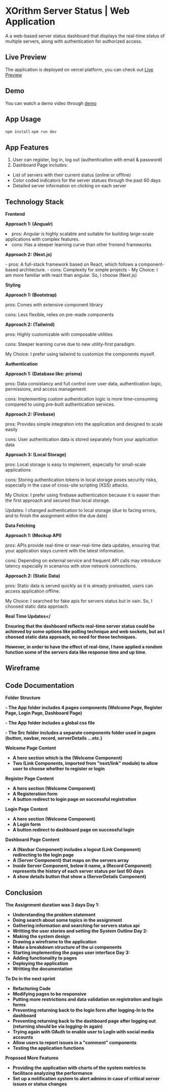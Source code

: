 # XOrithm Server Status | Web Application

A a web-based server status dashboard that displays the real-time status of multiple servers, along with authentication for authorized access.

## Live Preview
The application is deployed on vercel platform, you can check out  [Live Preview](https://server-status-five.vercel.app)

## Demo
You can watch a demo video through [demo]()

## App Usage
`npm install`
`npm run dev`

## App Features

1. User can register, log in, log out (authentication with email & password)
2. Dashboard Page includes:
  - List of servers with their current status (online or offline)
  - Color coded indicators for the server statues through the past 60 days
  - Detailed server information on clicking on each server

## Technology Stack 
<Strong>Frontend</Strong>
<p><strong>Approach 1: (Angualr)</strong></p>
<li>pros: Angular is highly scalable and suitable for building large-scale applications with complex features.</li>
<li>cons: Has a steeper learning curve than other fronend frameworks</li>
<p><strong>Approach 2: (Next.js)</strong></p>
- pros: A full-stack framework based on React, which follows a component-based architecture.
- cons: Complexity for simple projects
- My Choice: I am more familiar with react than angular. So, I choose (Next.js)

<Strong>Styling</Strong>
<p><strong>Approach 1: (Bootstrap)</strong>
<p>pros: Comes with extensive component library
<p>cons: Less flexible, relies on pre-made components
<p><strong>Approach 2: (Tailwind)</strong>
<p>pros: Highly customizable with composable utilities
<p>cons: Steeper learning curve due to new utility-first paradigm.
<p>My Choice: I prefer using tailwind to customize the components myself.

<Strong>Authentication</Strong>
<p><strong>Approach 1: (Database like: prisma)</strong>
<p>pros: Data consistancy and full control over user data, authentication logic, permissions, and access management.
<p>cons: Implementing custom authentication logic is more time-consuming compared to using pre-built authentication services.
<p><strong>Approach 2: (Firebase)</strong>
<p>pros: Provides simple integration into the application and designed to scale easily 
<p>cons: User authentication data is stored separately from your application data
<p><strong>Approach 3: (Local Storage)</strong>
<p>pros: Local storage is easy to implement, especially for small-scale applications
<p>cons: Storing authentication tokens in local storage poses security risks, especially in the case of cross-site scripting (XSS) attacks. 
<p>My Choice: I prefer using firebase authentication because it is easier than the first approach and secured than local storage.
<p>Updates: I changed authentication to local storage (due to facing errors, and to finish the assignment within the due date)

<Strong>Data Fetching</Strong>
<p><strong>Approach 1: (Mockup API)</strong>
<p>pros: APIs provide real-time or near-real-time data updates, ensuring that your application stays current with the latest information.
<p>cons: Depending on external service and frequent API calls may introduce latency especially in scenarios with slow network connections.
<p><strong>Approach 2: (Static Data)</strong>
<p>pros: Static data is served quickly as it is already preloaded, users can access application offline.
<p>My Choice: I searched for fake apis for servers status but in vain. So, I choosed static data approach.

<Strong>Real Time Updates</<Strong>
<p>Ensuring that the dashboard reflects real-time server status could be achieved by some options like polling technique and web sockets, but as I choosed static data approach, no need for these techniques.
<p>However, in order to have the effect of real-time, I have applied a rondom function some of the servers data like response time and up time.

## Wireframe

## Code Documentation
<strong>Folder Structure</strong>
<p> - The App folder includes 4 pages components (Welcome Page, Register Page, Login Page, Dashboard Page)
<p> - The App folder includes a global css file
<p> - The Src folder includes a separate components folder used in pages (button, navbar, record, serverDetails ...etc.)

<strong>Welcome Page Content</strong>
- A hero section which is the (Welcome Component)
- Two (Link Components, imported from "next/link" module) to allow user to choose whether to register or login

<strong>Register Page Content</strong>
- A hero section (Welcome Component)
- A Registeration form 
- A button redirect to login page on successful registration
  
<strong>Login Page Content</strong>
- A hero section (Welcome Component)
- A Login form 
- A button redirect to dashboard page on successful login

<strong>Dashboard Page Content</strong>
- A (Navbar Component) includes a logout (Link Component) redirecting to the login page
- A (Server Component) that maps on the servers array
- Inside Server Component, below it name, a (Record Component) represents the history of each server status per last 60 days
- A show details button that show a (ServerDetails Component) 

## Conclusion
The Assignment duration was 3 days
Day 1: 
- Understanding the problem statement
- Doing search about some topics in the assignment 
- Gathering information and searching for servers status api
- Writting the user stories and setting the System Outline
Day 2:
- Making the system design
- Drawing a wireframe to the application
- Make a breakdown structure of the ui components 
- Starting implementing the pages user interface
Day 3:
- Adding functionality to pages 
- Deploying the application 
- Writting the documentation
  
<strong>To Do in the next sprint</strong>
- Refactoring Code
- Modifying pages to be responsive
- Putting more restrictions and data validation on registration and login forms
- Preventing returning back to the login form after logging-In to the dashboard
- Preventing returning back to the dashboard page after logging out (returning should be via logging-In again)
- Trying again with OAuth to enable user to LogIn with social media accounts
- Allow users to report issues in a "comment" components
- Testing the application functions

<strong>Proposed More Features</strong>
- Providing the application with charts of the system metrics to facilitace analyzing the performance
- Set up a notification system to alert admins in case of critical server issues or status changes


